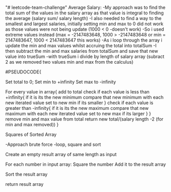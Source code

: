 "# leetcode-team-challenge" 
Average Salary:
-My approach was to find the total sum of the values in the salary array as that value is integral to finding the average (salary sum/ salary length)
-I also needed to find a way to the smallest and largest salaries, initially setting min and max to 0 did not work as those values were not being update (1000 < 0 -doesn't work)
-So i used extreme values instead (max = -2147483648, 1000 > -2147483648 or min = 2147483647, 1000 < 2147483647 this works)
-As i loop through the array i update the min and max values whilst accruing the total into totalSum
-I then subtract the min and max salaries from totalSum and save that new value into trueSum
-with trueSum i divide by length of salary array (subract 2 as we removed two values min and max from the calculus)

#PSEUDOCODE{

Set total to 0;
Set min to +infinity
Set max to -infinity

For every value in array{
	add to total
	check if each value is less than +infinity{
		if it is its the new minimum
		compare that new minimum with each new iterated value 
		set to new min if its smaller
	}
	check if each value is greater than -infinity{
		if it is its the new maximum
		compare that new maximum with each new iterated value 
		set to new max if its larger
	}
}
remove min and max value from total
return new total/(salary length -2 (for min and max removed))
}

Squares of Sorted Array

-Approach brute force
-loop, square and sort

Create an empty result array of same length as input

For each number in input array:
    Square the number
    Add it to the result array

Sort the result array

return result array